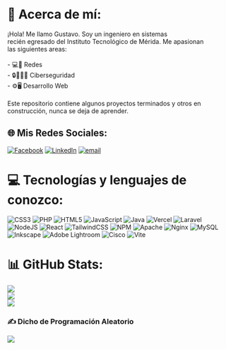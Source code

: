# 💫 Acerca de mí:
¡Hola! Me llamo Gustavo. Soy un ingeniero en sistemas<br>recién egresado del Instituto Tecnológico de Mérida. Me apasionan<br>las siguientes areas:<br><br>- 💻🛜 Redes<br>- 🔒🧑🏻‍💻 Ciberseguridad<br>- ⚙️🖥️ Desarrollo Web<br><br>Este repositorio contiene algunos proyectos terminados y otros en<br>construcción, nunca se deja de aprender.


## 🌐 Mis Redes Sociales:
[![Facebook](https://img.shields.io/badge/Facebook-%231877F2.svg?logo=Facebook&logoColor=white)](https://www.facebook.com/daniel.atlas.106) [![LinkedIn](https://img.shields.io/badge/LinkedIn-%230077B5.svg?logo=linkedin&logoColor=white)](https://linkedin.com/in/gustavo-rosas-ricalde) [![email](https://img.shields.io/badge/Email-D14836?logo=gmail&logoColor=white)](mailto:gus.rosas.ricalde@gmail.com) 

# 💻 Tecnologías y lenguajes de conozco:
![CSS3](https://img.shields.io/badge/css3-%231572B6.svg?style=for-the-badge&logo=css3&logoColor=white) ![PHP](https://img.shields.io/badge/php-%23777BB4.svg?style=for-the-badge&logo=php&logoColor=white) ![HTML5](https://img.shields.io/badge/html5-%23E34F26.svg?style=for-the-badge&logo=html5&logoColor=white) ![JavaScript](https://img.shields.io/badge/javascript-%23323330.svg?style=for-the-badge&logo=javascript&logoColor=%23F7DF1E) ![Java](https://img.shields.io/badge/java-%23ED8B00.svg?style=for-the-badge&logo=openjdk&logoColor=white) ![Vercel](https://img.shields.io/badge/vercel-%23000000.svg?style=for-the-badge&logo=vercel&logoColor=white) ![Laravel](https://img.shields.io/badge/laravel-%23FF2D20.svg?style=for-the-badge&logo=laravel&logoColor=white) ![NodeJS](https://img.shields.io/badge/node.js-6DA55F?style=for-the-badge&logo=node.js&logoColor=white) ![React](https://img.shields.io/badge/react-%2320232a.svg?style=for-the-badge&logo=react&logoColor=%2361DAFB) ![TailwindCSS](https://img.shields.io/badge/tailwindcss-%2338B2AC.svg?style=for-the-badge&logo=tailwind-css&logoColor=white) ![NPM](https://img.shields.io/badge/NPM-%23CB3837.svg?style=for-the-badge&logo=npm&logoColor=white) ![Apache](https://img.shields.io/badge/apache-%23D42029.svg?style=for-the-badge&logo=apache&logoColor=white) ![Nginx](https://img.shields.io/badge/nginx-%23009639.svg?style=for-the-badge&logo=nginx&logoColor=white) ![MySQL](https://img.shields.io/badge/mysql-4479A1.svg?style=for-the-badge&logo=mysql&logoColor=white) ![Inkscape](https://img.shields.io/badge/Inkscape-e0e0e0?style=for-the-badge&logo=inkscape&logoColor=080A13) ![Adobe Lightroom](https://img.shields.io/badge/Adobe%20Lightroom-31A8FF.svg?style=for-the-badge&logo=Adobe%20Lightroom&logoColor=white) ![Cisco](https://img.shields.io/badge/cisco-%23049fd9.svg?style=for-the-badge&logo=cisco&logoColor=black) ![Vite](https://img.shields.io/badge/vite-%23646CFF.svg?style=for-the-badge&logo=vite&logoColor=white)
# 📊 GitHub Stats:
![](https://github-readme-stats.vercel.app/api?username=GusRosR&theme=dark&hide_border=false&include_all_commits=false&count_private=false)<br/>
![](https://nirzak-streak-stats.vercel.app/?user=GusRosR&theme=dark&hide_border=false)<br/>
![](https://github-readme-stats.vercel.app/api/top-langs/?username=GusRosR&theme=dark&hide_border=false&include_all_commits=false&count_private=false&layout=compact)

### ✍️ Dicho de Programación Aleatorio
![](https://quotes-github-readme.vercel.app/api?type=horizontal&theme=radical)

<!-- Proudly created with GPRM ( https://gprm.itsvg.in ) -->
